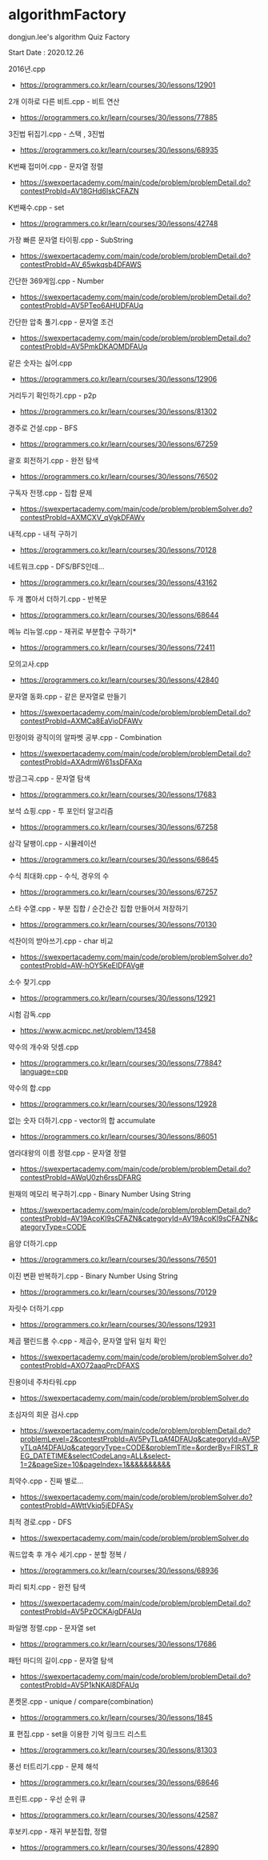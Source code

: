 # algorithmFactory
dongjun.lee's algorithm Quiz Factory

Start Date : 2020.12.26

2016년.cpp
 - https://programmers.co.kr/learn/courses/30/lessons/12901
 
2개 이하로 다른 비트.cpp - 비트 연산
 - https://programmers.co.kr/learn/courses/30/lessons/77885

3진법 뒤집기.cpp - 스택 , 3진법
 - https://programmers.co.kr/learn/courses/30/lessons/68935

K번째 접미어.cpp - 문자열 정렬
 - https://swexpertacademy.com/main/code/problem/problemDetail.do?contestProbId=AV18GHd6IskCFAZN

K번째수.cpp - set
 - https://programmers.co.kr/learn/courses/30/lessons/42748
 
가장 빠른 문자열 타이핑.cpp - SubString
 - https://swexpertacademy.com/main/code/problem/problemDetail.do?contestProbId=AV_65wkqsb4DFAWS
 
간단한 369게임.cpp - Number
 - https://swexpertacademy.com/main/code/problem/problemDetail.do?contestProbId=AV5PTeo6AHUDFAUq

간단한 압축 풀기.cpp - 문자열 조건
 - https://swexpertacademy.com/main/code/problem/problemDetail.do?contestProbId=AV5PmkDKAOMDFAUq

같은 숫자는 싫어.cpp
 - https://programmers.co.kr/learn/courses/30/lessons/12906

거리두기 확인하기.cpp - p2p
 - https://programmers.co.kr/learn/courses/30/lessons/81302

경주로 건설.cpp - BFS
 - https://programmers.co.kr/learn/courses/30/lessons/67259

괄호 회전하기.cpp - 완전 탐색
 - https://programmers.co.kr/learn/courses/30/lessons/76502
 
구독자 전쟁.cpp - 집합 문제
 - https://swexpertacademy.com/main/code/problem/problemSolver.do?contestProbId=AXMCXV_qVgkDFAWv
 
내적.cpp - 내적 구하기
 - https://programmers.co.kr/learn/courses/30/lessons/70128

네트워크.cpp - DFS/BFS인데...
 - https://programmers.co.kr/learn/courses/30/lessons/43162
 
두 개 뽑아서 더하기.cpp - 반복문
 - https://programmers.co.kr/learn/courses/30/lessons/68644

메뉴 리뉴얼.cpp - 재귀로 부분함수 구하기*
 - https://programmers.co.kr/learn/courses/30/lessons/72411

모의고사.cpp
 - https://programmers.co.kr/learn/courses/30/lessons/42840
 
문자열 동화.cpp - 같은 문자열로 만들기
 - https://swexpertacademy.com/main/code/problem/problemDetail.do?contestProbId=AXMCa8EaVioDFAWv
 
민정이와 광직이의 알파벳 공부.cpp - Combination
 - https://swexpertacademy.com/main/code/problem/problemDetail.do?contestProbId=AXAdrmW61ssDFAXq
 
방금그곡.cpp - 문자열 탐색
 - https://programmers.co.kr/learn/courses/30/lessons/17683
 
보석 쇼핑.cpp - 투 포인터 알고리즘
 - https://programmers.co.kr/learn/courses/30/lessons/67258
 
삼각 달팽이.cpp - 시뮬레이션
 - https://programmers.co.kr/learn/courses/30/lessons/68645
 
수식 최대화.cpp - 수식, 경우의 수
 - https://programmers.co.kr/learn/courses/30/lessons/67257

스타 수열.cpp - 부분 집합 / 순간순간 집합 만들어서 저장하기
 - https://programmers.co.kr/learn/courses/30/lessons/70130
 
석찬이의 받아쓰기.cpp - char 비교
 - https://swexpertacademy.com/main/code/problem/problemSolver.do?contestProbId=AW-hOY5KeEIDFAVg#

소수 찾기.cpp
 - https://programmers.co.kr/learn/courses/30/lessons/12921
 
시험 감독.cpp
  - https://www.acmicpc.net/problem/13458

약수의 개수와 덧셈.cpp
 - https://programmers.co.kr/learn/courses/30/lessons/77884?language=cpp
 
약수의 합.cpp
 - https://programmers.co.kr/learn/courses/30/lessons/12928

없는 숫자 더하기.cpp - vector의 합 accumulate
 - https://programmers.co.kr/learn/courses/30/lessons/86051
 
염라대왕의 이름 정렬.cpp - 문자열 정렬
 - https://swexpertacademy.com/main/code/problem/problemDetail.do?contestProbId=AWqU0zh6rssDFARG
 
원재의 메모리 복구하기.cpp - Binary Number Using String
 - https://swexpertacademy.com/main/code/problem/problemDetail.do?contestProbId=AV19AcoKI9sCFAZN&categoryId=AV19AcoKI9sCFAZN&categoryType=CODE

음양 더하기.cpp
 - https://programmers.co.kr/learn/courses/30/lessons/76501
 
이진 변환 반복하기.cpp - Binary Number Using String
 - https://programmers.co.kr/learn/courses/30/lessons/70129

자릿수 더하기.cpp
 - https://programmers.co.kr/learn/courses/30/lessons/12931
 
제곱 팰린드롬 수.cpp - 제곱수, 문자열 앞뒤 일치 확인
 - https://swexpertacademy.com/main/code/problem/problemSolver.do?contestProbId=AXO72aaqPrcDFAXS 
 
진용이네 주차타워.cpp
 - https://swexpertacademy.com/main/code/problem/problemSolver.do

초심자의 회문 검사.cpp
 - https://swexpertacademy.com/main/code/problem/problemDetail.do?problemLevel=2&contestProbId=AV5PyTLqAf4DFAUq&categoryId=AV5PyTLqAf4DFAUq&categoryType=CODE&problemTitle=&orderBy=FIRST_REG_DATETIME&selectCodeLang=ALL&select-1=2&pageSize=10&pageIndex=1&&&&&&&&&&

최약수.cpp - 진짜 별로...
 - https://swexpertacademy.com/main/code/problem/problemSolver.do?contestProbId=AWttVkiq5jEDFASy

최적 경로.cpp - DFS
 - https://swexpertacademy.com/main/code/problem/problemSolver.do

쿼드압축 후 개수 세기.cpp - 분할 정복 / 
 - https://programmers.co.kr/learn/courses/30/lessons/68936
 
파리 퇴치.cpp - 완전 탐색
 - https://swexpertacademy.com/main/code/problem/problemDetail.do?contestProbId=AV5PzOCKAigDFAUq

파일명 정렬.cpp - 문자열 set
 - https://programmers.co.kr/learn/courses/30/lessons/17686

패턴 마디의 길이.cpp - 문자열 탐색
 - https://swexpertacademy.com/main/code/problem/problemDetail.do?contestProbId=AV5P1kNKAl8DFAUq
 
폰켓몬.cpp - unique / compare(combination)
 - https://programmers.co.kr/learn/courses/30/lessons/1845

표 편집.cpp - set을 이용한 기억 링크드 리스트
 - https://programmers.co.kr/learn/courses/30/lessons/81303
 
풍선 터트리기.cpp - 문제 해석
 - https://programmers.co.kr/learn/courses/30/lessons/68646

프린트.cpp - 우선 순위 큐
 - https://programmers.co.kr/learn/courses/30/lessons/42587

후보키.cpp - 재귀 부분집합, 정렬
 - https://programmers.co.kr/learn/courses/30/lessons/42890
 
 
